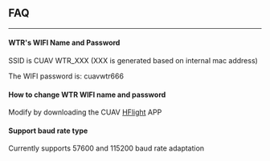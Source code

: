## FAQ

---

#### WTR's WIFI Name and Password

SSID is CUAV WTR\_XXX (XXX is generated based on internal mac address)

The WIFI password is: cuavwtr666

#### How to change WTR WIFI name and password

Modify by downloading the CUAV [HFlight](http://fw.cuav.net/apk/HFlight.apk) APP

#### Support baud rate type

Currently supports 57600 and 115200 baud rate adaptation
